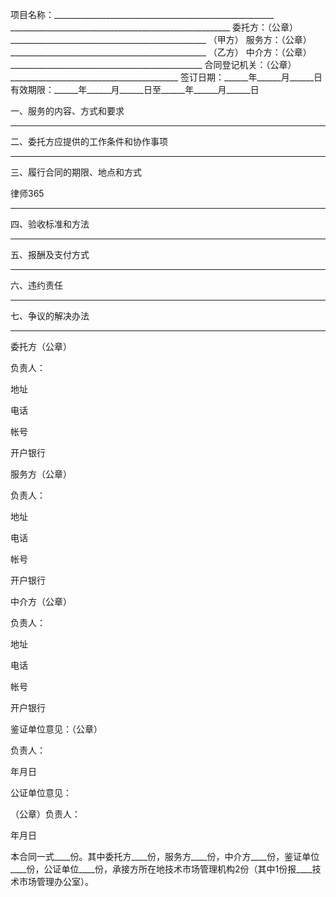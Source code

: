 
 项目名称：_______________________________________________________
     _______________________________________________________
 委托方：（公章）_________________________________________________
 （甲方） 
 服务方：（公章）_________________________________________________
   （乙方） 
 中介方：（公章） ________________________________________________
 合同登记机关：（公章） __________________________________________
 签订日期：______年______月______日 
 有效期限：______年______月______日至______年______月______日 
 
 一、服务的内容、方式和要求
 _________________________________________________________________
 
 二、委托方应提供的工作条件和协作事项
 _________________________________________________________________
 
 三、履行合同的期限、地点和方式




 
律师365






 _________________________________________________________________

  

 四、验收标准和方法

 _________________________________________________________________

 

 五、报酬及支付方式

 _________________________________________________________________

 

 六、违约责任

 _________________________________________________________________

  

 七、争议的解决办法

 _________________________________________________________________

 

 委托方（公章）

 负责人：

 地址

 电话

 帐号

 开户银行

 

 

 服务方（公章）

 负责人：

 地址

 电话

 帐号

 开户银行

 

 

 中介方（公章）

 负责人：

 地址

 电话

 帐号

 开户银行

 

 鉴证单位意见：（公章）

 负责人：

 

 年月日

 

 公证单位意见：

 

 （公章）负责人：

 

 年月日

 

 本合同一式____份。其中委托方____份，服务方____份，中介方____份，鉴证单位____份，公证单位____份，承接方所在地技术市场管理机构2份（其中1份报____技术市场管理办公室）。

 


 

 
 
 
 
 
  


  
 

  


  


  
 
 
 
 

